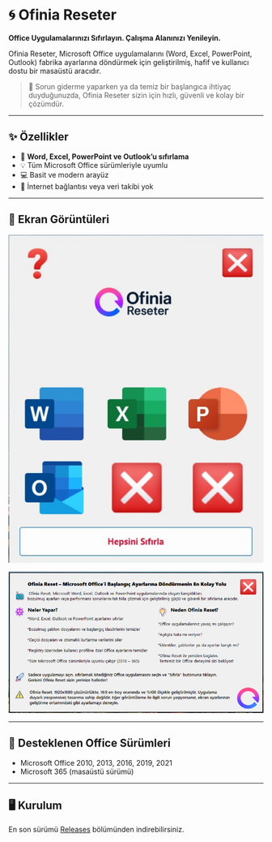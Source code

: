 # 🌀 Ofinia Reseter

**Office Uygulamalarınızı Sıfırlayın. Çalışma Alanınızı Yenileyin.**

Ofinia Reseter, Microsoft Office uygulamalarını (Word, Excel, PowerPoint, Outlook) fabrika ayarlarına döndürmek için geliştirilmiş, hafif ve kullanıcı dostu bir masaüstü aracıdır.

> 🧽 Sorun giderme yaparken ya da temiz bir başlangıca ihtiyaç duyduğunuzda, Ofinia Reseter sizin için hızlı, güvenli ve kolay bir çözümdür.

---

## ✨ Özellikler

- 🔄 **Word, Excel, PowerPoint ve Outlook’u sıfırlama**
- 💡 Tüm Microsoft Office sürümleriyle uyumlu
- 💻 Basit ve modern arayüz
- 🚫 İnternet bağlantısı veya veri takibi yok

---

## 📸 Ekran Görüntüleri

<!-- Görselleri buraya ekleyebilirsiniz -->
<p align="center">
  <img src="screenshots/main.jpg" width="600" alt="Ofinia Reseter ana ekran" />
</p>
<p align="center">
  <img src="screenshots/info.png" width="600" alt="Ofinia Reseter ana ekran" />
</p>

---

## 🧩 Desteklenen Office Sürümleri

- Microsoft Office 2010, 2013, 2016, 2019, 2021  
- Microsoft 365 (masaüstü sürümü)

---

## 🖥️ Kurulum

En son sürümü [Releases](https://github.com/kullaniciadiniz/ofinia-reseter/releases) bölümünden indirebilirsiniz.

